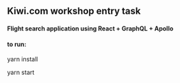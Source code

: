 ## Kiwi.com workshop entry task

#### Flight search application using React + GraphQL + Apollo


#### to run:

yarn install

yarn start
